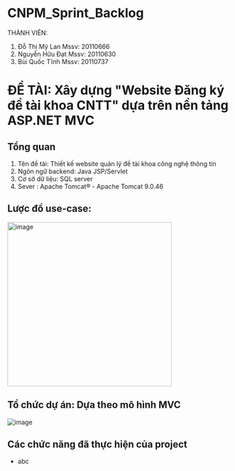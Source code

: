 # CNPM_Sprint_Backlog
THÀNH VIÊN:
1. Đỗ Thị Mỹ Lan             Mssv: 20110666
2. Nguyễn Hữu Đạt            Mssv: 20110630
3. Bùi Quốc Tĩnh             Mssv: 20110737

# ĐỀ TÀI: Xây dựng "Website Đăng ký đề tài khoa CNTT" dựa trên nền tảng ASP.NET MVC
## Tổng quan
1. Tên đề tài: Thiết kế website quản lý đề tài khoa công nghệ thông tin
2. Ngôn ngữ backend: Java JSP/Servlet
3. Cơ sở dữ liệu: SQL server
4. Sever : Apache Tomcat® - Apache Tomcat 9.0.46

## Lược đồ use-case:
<img width="370" alt="image" src="https://user-images.githubusercontent.com/115056835/209374828-59a34fcd-a4ac-4eda-a3c6-586b50e2c077.png">

## Tổ chức dự án: Dựa theo mô hình MVC
![image](https://user-images.githubusercontent.com/115056835/209375633-0b141a74-b197-4f14-87a4-574b1d270fea.png)

## Các chức năng đã thực hiện của project
- abc
